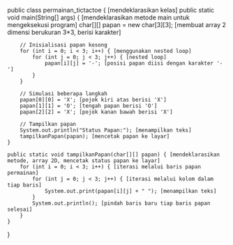 public class permainan_tictactoe { [mendeklarasikan kelas]
    public static void main(String[] args) { [mendeklarasikan metode main untuk mengeksekusi program]
        char[][] papan = new char[3][3]; [membuat array 2 dimensi berukuran 3*3, berisi karakter]

        // Inisialisasi papan kosong
        for (int i = 0; i < 3; i++) { [menggunakan nested loop]
            for (int j = 0; j < 3; j++) { [nested loop]
                papan[i][j] = '-'; [posisi papan diisi dengan karakter '-']
            }
        }

        // Simulasi beberapa langkah
        papan[0][0] = 'X'; [pojok kiri atas berisi 'X']
        papan[1][1] = 'O'; [tengah papan berisi 'O']
        papan[2][2] = 'X'; [pojok kanan bawah berisi 'X']

        // Tampilkan papan
        System.out.println("Status Papan:"); [menampilkan teks]
        tampilkanPapan(papan); [mencetak papan ke layar]
    }

    public static void tampilkanPapan(char[][] papan) { [mendeklarasikan metode, array 2D, mencetak status papan ke layar]
        for (int i = 0; i < 3; i++) { [iterasi melalui baris papan permainan]
            for (int j = 0; j < 3; j++) { [iterasi melalui kolom dalam tiap baris]
                System.out.print(papan[i][j] + " "); [menampilkan teks]
            }
            System.out.println(); [pindah baris baru tiap baris papan selesai]
        }
    }
}
